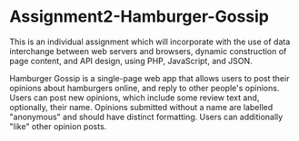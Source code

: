 # Assignment2-Hamburger-Gossip

This is an individual assignment which will incorporate with the 
use of data interchange between web servers and browsers, dynamic construction of page content,
and API design, using PHP, JavaScript, and JSON.

Hamburger Gossip is a single-page web app that allows users to post their opinions about hamburgers online,
and reply to other people's opinions.
Users can post new opinions, which include some review text and, optionally, their name.
Opinions submitted without a name are labelled "anonymous" and should have distinct formatting.
Users can additionally "like" other opinion posts.
